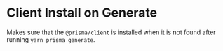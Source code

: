 # Client Install on Generate

Makes sure that the `@prisma/client` is installed when it is not found after
running `yarn prisma generate`.
